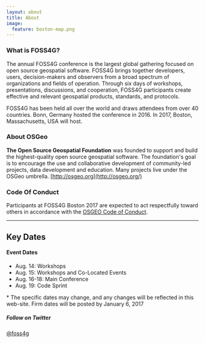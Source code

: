 ```yaml
---
layout: about
title: About
image:
  feature: boston-map.png
---
```


### What is FOSS4G?

The annual FOSS4G conference is the largest global gathering focused on open source geospatial software. FOSS4G brings together developers, users, decision-makers and observers from a broad spectrum of organizations and fields of operation. Through six days of workshops, presentations, discussions, and cooperation, FOSS4G participants create effective and relevant geospatial products, standards, and protocols.

FOSS4G has been held all over the world and draws attendees from over 40 countries. Bonn, Germany hosted the conference in 2016\. In 2017, Boston, Massachusetts, USA will host.

### About OSGeo

**The Open Source Geospatial Foundation** was founded to support and build the highest-quality open source geospatial software. The foundation's goal is to encourage the use and collaborative development of community-led projects, data development and education. Many projects live under the OSGeo umbrella. [http://osgeo.org](http://osgeo.org/)

### Code Of Conduct

Participants at FOSS4G Boston 2017 are expected to act respectfully toward others in accordance with the [OSGEO Code of Conduct](http://www.osgeo.org/code_of_conduct).

---
<a name='dates'></a>

## Key Dates

#### Event Dates

* Aug. 14: Workshops
* Aug. 15: Workshops and Co-Located Events
* Aug. 16-18: Main Conference
* Aug. 19: Code Sprint

\* The specific dates may change, and any changes will be reflected in this web-site. Firm dates will be posted by January 6, 2017

<h5 class="section-title">Follow on Twitter</h5>
<p class="section-excerpt"><i class="fa fa-twitter" aria-hidden="true"></i> <a href="https://twitter.com/foss4g" target="_blank">@foss4g</a></p>
